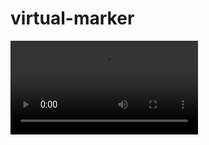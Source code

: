 # virtual-marker
![click here for video](https://user-images.githubusercontent.com/69068004/104297797-47951d80-54e9-11eb-8a9f-990231824efc.mp4)



